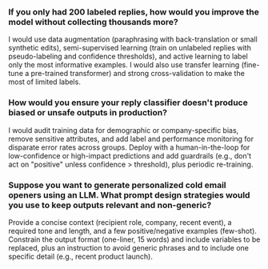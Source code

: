 ### If you only had 200 labeled replies, how would you improve the model without collecting thousands more?

I would use data augmentation (paraphrasing with back-translation or small synthetic edits), semi-supervised learning (train on unlabeled replies with pseudo-labeling and confidence thresholds), and active learning to label only the most informative examples. I would also use transfer learning (fine-tune a pre-trained transformer) and strong cross-validation to make the most of limited labels.

### How would you ensure your reply classifier doesn't produce biased or unsafe outputs in production?

I would audit training data for demographic or company-specific bias, remove sensitive attributes, and add label and performance monitoring for disparate error rates across groups. Deploy with a human-in-the-loop for low-confidence or high-impact predictions and add guardrails (e.g., don't act on "positive" unless confidence > threshold), plus periodic re-training.

### Suppose you want to generate personalized cold email openers using an LLM. What prompt design strategies would you use to keep outputs relevant and non-generic?

Provide a concise context (recipient role, company, recent event), a required tone and length, and a few positive/negative examples (few-shot). Constrain the output format (one-liner, 15 words) and include variables to be replaced, plus an instruction to avoid generic phrases and to include one specific detail (e.g., recent product launch).

